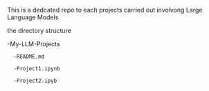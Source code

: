This is a dedcated repo to each projects carried out involvong Large Language Models

the directory structure

  -My-LLM-Projects
  
      -README.md
      
      -Project1.ipynb
  
      -Project2.ipyb
